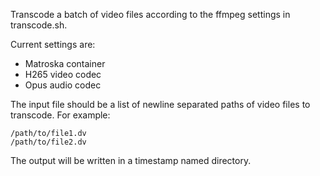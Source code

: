 Transcode a batch of video files according to the ffmpeg settings
in transcode.sh.

Current settings are:

- Matroska container
- H265 video codec
- Opus audio codec

The input file should be a list of newline separated paths of video files to transcode.
For example:

    /path/to/file1.dv
    /path/to/file2.dv

The output will be written in a timestamp named directory.
